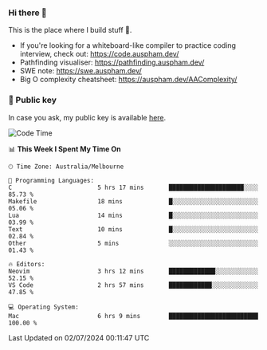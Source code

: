 ### Hi there 👋

This is the place where I build stuff 👀. 

- If you're looking for a whiteboard-like compiler to practice coding interview, check out: https://code.auspham.dev/
- Pathfinding visualiser: https://pathfinding.auspham.dev/
- SWE note: https://swe.auspham.dev/
- Big O complexity cheatsheet: https://auspham.dev/AAComplexity/

### 🔑 Public key

In case you ask, my public key is available [here](https://public.auspham.dev/).

<!--START_SECTION:waka-->
![Code Time](http://img.shields.io/badge/Code%20Time-1%2C297%20hrs%2035%20mins-blue)

📊 **This Week I Spent My Time On** 

```text
🕑︎ Time Zone: Australia/Melbourne

💬 Programming Languages: 
C                        5 hrs 17 mins       █████████████████████░░░░   85.73 % 
Makefile                 18 mins             █░░░░░░░░░░░░░░░░░░░░░░░░   05.06 % 
Lua                      14 mins             █░░░░░░░░░░░░░░░░░░░░░░░░   03.99 % 
Text                     10 mins             █░░░░░░░░░░░░░░░░░░░░░░░░   02.84 % 
Other                    5 mins              ░░░░░░░░░░░░░░░░░░░░░░░░░   01.43 % 

🔥 Editors: 
Neovim                   3 hrs 12 mins       █████████████░░░░░░░░░░░░   52.15 % 
VS Code                  2 hrs 57 mins       ████████████░░░░░░░░░░░░░   47.85 % 

💻 Operating System: 
Mac                      6 hrs 9 mins        █████████████████████████   100.00 % 
```


 Last Updated on 02/07/2024 00:11:47 UTC
<!--END_SECTION:waka-->

<!--
**rockmanvnx6/rockmanvnx6** is a ✨ _special_ ✨ repository because its `README.md` (this file) appears on your GitHub profile.

Here are some ideas to get you started:

- 🔭 I’m currently working on ...
- 🌱 I’m currently learning ...
- 👯 I’m looking to collaborate on ...
- 🤔 I’m looking for help with ...
- 💬 Ask me about ...
- 📫 How to reach me: ...
- 😄 Pronouns: ...
- ⚡ Fun fact: ...
-->
